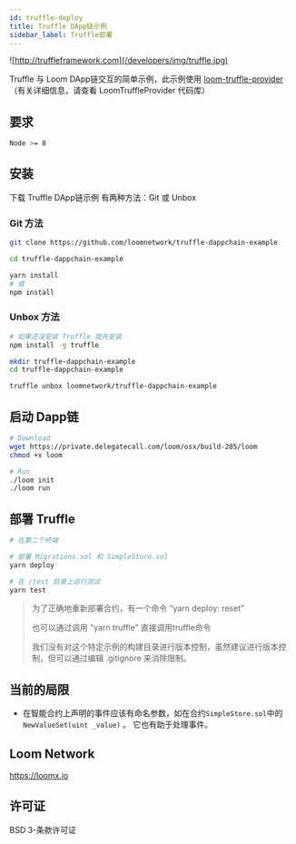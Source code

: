 ```yaml
---
id: truffle-deploy
title: Truffle DApp链示例
sidebar_label: Truffle部署
---
```

![http://truffleframework.com](/developers/img/truffle.jpg)

Truffle 与 Loom DApp链交互的简单示例，此示例使用 [loom-truffle-provider](https://github.com/loomnetwork/loom-truffle-provider)（有关详细信息，请查看 LoomTruffleProvider 代码库）

## 要求

```bash
Node >= 8
```

## 安装

下载 Truffle DApp链示例 有两种方法：Git 或 Unbox

### Git 方法

```bash
git clone https://github.com/loomnetwork/truffle-dappchain-example
```

```bash
cd truffle-dappchain-example

yarn install
# 或
npm install
```

### Unbox 方法

```bash
# 如果还没安装 Truffle 就先安装
npm install -g truffle

mkdir truffle-dappchain-example
cd truffle-dappchain-example

truffle unbox loomnetwork/truffle-dappchain-example
```

## 启动 Dapp链

```bash
# Download
wget https://private.delegatecall.com/loom/osx/build-285/loom
chmod +x loom

# Run
./loom init
./loom run
```

## 部署 Truffle

```bash
# 在第二个终端

# 部署 Migrations.sol 和 SimpleStore.sol
yarn deploy

# 在 /test 目录上运行测试
yarn test
```

> 为了正确地重新部署合约，有一个命令 “yarn deploy: reset”
> 
> 也可以通过调用 "yarn truffle" 直接调用truffle命令
> 
> 我们没有对这个特定示例的构建目录进行版本控制，虽然建议进行版本控制，但可以通过编辑 .gitignore 来消除限制。

## 当前的局限

* 在智能合约上声明的事件应该有命名参数，如在合约`SimpleStore.sol`中的`NewValueSet(uint _value)` 。 它也有助于处理事件。

## Loom Network

<https://loomx.io>

## 许可证

BSD 3-条款许可证